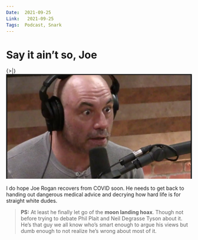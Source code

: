 ```yaml
---
Date:  2021-09-25  
Link:   2021-09-25  
Tags:  Podcast, Snark
---
```


# Say it ain’t so, Joe

{>|} ![](_attachments/OhJoe.jpg)

I do hope Joe Rogan recovers from COVID soon. He needs to get back to handing out dangerous medical advice and decrying how hard life is for straight white dudes.

> **PS:** At least he finally let go of the **moon landing hoax**. Though not before trying to debate Phil Plait and Neil Degrasse Tyson about it. He’s that guy we all know who’s smart enough to argue his views but dumb enough to not realize he’s wrong about most of it.
